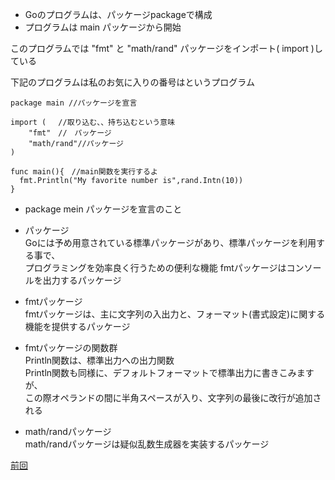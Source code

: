 - Goのプログラムは、パッケージpackageで構成<br>
- プログラムは main パッケージから開始<br>

このプログラムでは "fmt" と "math/rand" パッケージをインポート( import )している<br>

下記のプログラムは私のお気に入りの番号はというプログラム

```
package main //パッケージを宣言

import (　 //取り込む、、持ち込むという意味
    "fmt"　//　パッケージ
    "math/rand"//パッケージ　
)

func main(){　//main関数を実行するよ
  fmt.Println("My favorite number is",rand.Intn(10))
}

```

- package mein パッケージを宣言のこと<br>

- パッケージ<br>
Goには予め用意されている標準パッケージがあり、標準パッケージを利用する事で、<br>
プログラミングを効率良く行うための便利な機能 fmtパッケージはコンソールを出力するパッケージ<br>

- fmtパッケージ<br>
fmtパッケージは、主に文字列の入出力と、フォーマット(書式設定)に関する機能を提供するパッケージ<br>

- fmtパッケージの関数群<br>
Println関数は、標準出力への出力関数<br>
Println関数も同様に、デフォルトフォーマットで標準出力に書きこみますが、<br>
この際オペランドの間に半角スペースが入り、文字列の最後に改行が追加される

- math/randパッケージ<br>
math/randパッケージは疑似乱数生成器を実装するパッケージ<br>

<a href="https://github.com/morimotoyuuki111/Go2/blob/main/Hell%2CWeld.md" target="_blank" rel="noopener noreferrer">前回</a>
